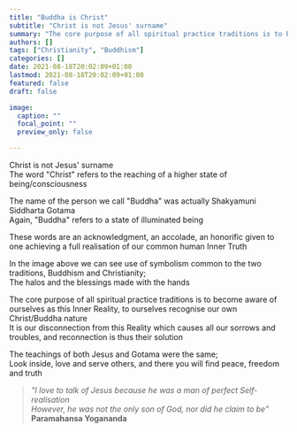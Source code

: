 ```yaml
---
title: "Buddha is Christ"
subtitle: "Christ is not Jesus' surname"
summary: "The core purpose of all spiritual practice traditions is to become aware of ourselves as this Inner Reality, to recognise our Christ/Buddha nature"
authors: []
tags: ["Christianity", "Buddhism"]
categories: []
date: 2021-08-18T20:02:09+01:00
lastmod: 2021-08-18T20:02:09+01:00
featured: false
draft: false

image:
  caption: ""
  focal_point: ""
  preview_only: false

---
```

Christ is not Jesus' surname\
The word "Christ" refers to the reaching of a higher state of being/consciousness

The name of the person we call "Buddha" was actually Shakyamuni Siddharta Gotama\
Again, "Buddha" refers to a state of illuminated being

These words are an acknowledgment, an accolade, an honorific given to one achieving a full realisation of our common human Inner Truth

In the image above we can see use of symbolism common to the two traditions, Buddhism and Christianity;\
The halos and the blessings made with the hands

The core purpose of all spiritual practice traditions is to become aware of ourselves as this Inner Reality, to ourselves recognise our own Christ/Buddha nature\
It is our disconnection from this Reality which causes all our sorrows and troubles, and reconnection is thus their solution

The teachings of both Jesus and Gotama were the same;\
Look inside, love and serve others, and there you will find peace, freedom and truth

>*"I love to talk of Jesus because he was a man of perfect Self-realisation\
>However, he was not the only son of God, nor did he claim to be"*\
>**Paramahansa Yogananda**
